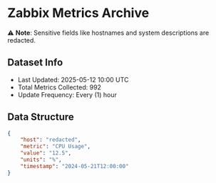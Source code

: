 # Zabbix Metrics Archive

⚠️ **Note**: Sensitive fields like hostnames and system descriptions are redacted.

## Dataset Info
- Last Updated: 2025-05-12 10:00 UTC
- Total Metrics Collected: 992
- Update Frequency: Every (1) hour

## Data Structure
```json
{
    "host": "redacted",
    "metric": "CPU Usage",
    "value": "12.5",
    "units": "%",
    "timestamp": "2024-05-21T12:00:00"
}
```

